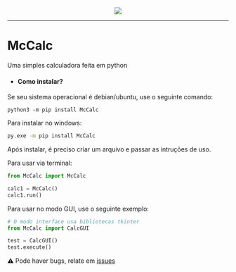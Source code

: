 <div align="center"><img src="https://github.com/macielalves/McCalc/raw/main/src/McCalc/img/icon.png" /></div>

---
# McCalc
Uma simples calculadora feita em python

* #### Como instalar?
Se seu sistema operacional é debian/ubuntu, use o seguinte comando:

```shell
python3 -m pip install McCalc
```

Para instalar no windows:
```bash
py.exe -m pip install McCalc
```

Após instalar, é preciso criar um arquivo e passar as intruções de uso.

Para usar via terminal:

```py
from McCalc import McCalc

calc1 = McCalc()
calc1.run()
```

Para usar no modo GUI, use o seguinte exemplo:
```py
# O modo interface usa bibliotecas tkinter
from McCalc import CalcGUI

test = CalcGUI()
test.execute()
```



⚠ Pode haver bugs, relate em [issues](https://github.com/macielalves/McCalc/issues/new/choose)
